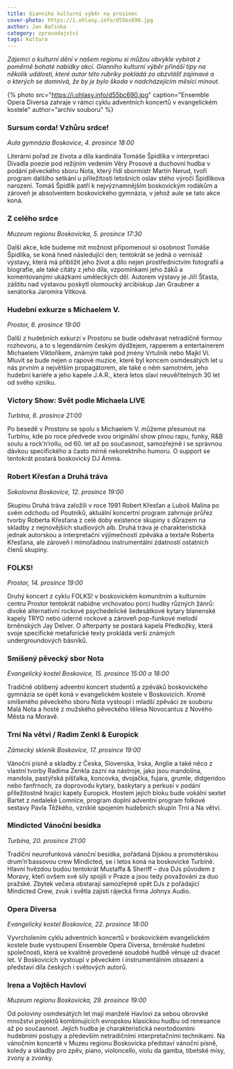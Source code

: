 ```yaml
---
title: Gianniho kulturní výběr na prosinec
cover-photo: https://i.ohlasy.info/d55bc690.jpg
author: Jan Bařinka
category: zpravodajství
tags: kultura
---
```


*Zájemci o kulturní dění v našem regionu si můžou obvykle vybírat z poměrně bohaté nabídky akcí. Gianniho kulturní výběr přináší tipy na několik událostí, které autor této rubriky pokládá za obzvlášť zajímavé a o kterých se domnívá, že by je bylo škoda v nadcházejícím měsíci minout.*

{% photo src="https://i.ohlasy.info/d55bc690.jpg" caption="Ensemble Opera Diversa zahraje v rámci cyklu adventních koncertů v evangelickém kostele" author="archiv souboru" %}

### Sursum corda! Vzhůru srdce!

*Aula gymnázia Boskovice, 4. prosince 18:00*

Literární pořad ze života a díla kardinála Tomáše Špidlíka v interpretaci Divadla poezie pod režijním vedením Věry Prosové a duchovní hudba v podání pěveckého sboru Nota, který řídí sbormistr Martin Nerud, tvoří program dalšího setkání u příležitosti letošních oslav stého výročí Špidlíkova narození. Tomáš Špidlík patří k nejvýznamnějším boskovickým rodákům a zároveň je absolventem boskovického gymnázia, v jehož aule se tato akce koná.

### Z celého srdce

*Muzeum regionu Boskovicka, 5. prosince 17:30*

Další akce, kde budeme mít možnost připomenout si osobnost Tomáše Špidlíka, se koná hned následující den; tentokrát se jedná o vernisáž výstavy, která má přiblížit jeho život a dílo nejen prostřednictvím fotografií a biografie, ale také citáty z jeho díla, vzpomínkami jeho žáků a komentovanými ukázkami uměleckých děl. Autorem výstavy je Jiří Šťasta, záštitu nad výstavou poskytl olomoucký arcibiskup Jan Graubner a senátorka Jaromíra Vítková.

### Hudební exkurze s Michaelem V.

*Prostor, 6. prosince 19:00*

Další z hudebních exkurzí v Prostoru se bude odehrávat netradičně formou rozhovoru, a to s legendárním českým dýdžejem, rapperem a entertainerem Michaelem Viktoříkem, známým také pod jmény Vrtulník nebo Majkl Ví. Mluvit se bude nejen o rapové muzice, které byl koncem osmdesátých let u nás prvním a největším propagátorem, ale také o něm samotném, jeho hudební kariéře a jeho kapele J.A.R., která letos slaví neuvěřitelných 30 let od svého vzniku.

### Victory Show: Svět podle Michaela LIVE

*Turbína, 6. prosince 21:00*

Po besedě v Prostoru se spolu s Michaelem V. můžeme přesunout na Turbínu, kde po roce předvede svou originální show plnou rapu, funky, R&B soulu a rock’n’rollu, od 60. let až po současnost, samozřejmě i se správnou dávkou specifického a často mírně nekorektního humoru. O support se tentokrát postará boskovický DJ Ámma.

### Robert Křesťan a Druhá tráva

*Sokolovna Boskovice, 12. prosince 19:00*

Skupinu Druhá tráva založili v roce 1991 Robert Křesťan a Luboš Malina po svém odchodu od Poutníků, aktuální koncertní program zahrnuje průřez tvorby Roberta Křesťana z celé doby existence skupiny s důrazem na skladby z nejnovějších studiových alb. Druhá tráva je charakteristická jednak autorskou a interpretační výjimečností zpěváka a textaře Roberta Křesťana, ale zároveň i mimořádnou instrumentální zdatností ostatních členů skupiny.

### FOLKS!

*Prostor, 14. prosince 19:00*

Druhý koncert z cyklu FOLKS! v boskovickém komunitním a kulturním centru Prostor tentokrát nabídne vrchovatou porci hudby různých žánrů: divoké alternativní rockové psychedelické šedesátkové kytary blanenské kapely TRYO nebo úderné rockové a zároveň pop-funkové melodií brněnských Jay Delver. O afterparty se postará kapela Předkožky, která svoje specifické metaforické texty prokládá verši známých undergroundových básníků.

### Smíšený pěvecký sbor Nota

*Evangelický kostel Boskovice, 15. prosince 15:00 a 18:00*

Tradičně oblíbený adventní koncert studentů a zpěváků boskovického gymnázia se opět koná v evangelickém kostele v Boskovicích. Kromě smíšeného pěveckého sboru Nota vystoupí i mladší zpěváci ze souboru Malá Nota a hosté z mužského pěveckého tělesa Novocantus z Nového Města na Moravě.

### Trní Na větvi / Radim Zenkl & Europick

*Zámecký skleník Boskovice, 17. prosince 19:00*

Vánoční písně a skladby z Česka, Slovenska, Irska, Anglie a také něco z vlastní tvorby Radima Zenkla zazní na nástroje, jako jsou mandolína, mandola, pastýřská píšťalka, koncovka, dvojačka, fujara, grumle, didgeridoo nebo fanfrnoch, za doprovodu kytary, baskytary a perkusí v podání příležitostně hrající kapely Europick. Hostem jejich bloku bude vokální sextet Bartet z nedaleké Lomnice, program doplní adventní program folkové sestavy Pavla Těžkého, vzniklé spojením hudebních skupin Trní a Na větvi.

### Mindicted Vánoční besídka

*Turbína, 20. prosince 21:00*

Tradiční neurofunková vánoční besídka, pořádaná Djskou a promotérskou drum’n’bassovou crew Mindicted, se i letos koná na boskovické Turbíně. Hlavní hvězdou budou tentokrát Mustaffa & Sheriff – dva DJs původem z Moravy, kteří ovšem své síly spojili v Praze a jsou tedy považováni za duo pražské. Zbytek večera obstarají samozřejmě opět DJs z pořádající Mindicted Crew, zvuk i světla zajistí rájecká firma Johnyx Audio.

### Opera Diversa

*Evangelický kostel Boskovice, 22. prosince 18:00*

Vyvrcholením cyklu adventních koncertů v boskovickém evangelickém kostele bude vystoupení Ensemble Opera Diversa, brněnské hudební společnosti, která se kvalitně provedené soudobé hudbě věnuje už dvacet let. V Boskovicích vystoupí v pěveckém i instrumentálním obsazení a představí díla českých i světových autorů.

### Irena a Vojtěch Havlovi

*Muzeum regionu Boskovicka, 29. prosince 19:00*

Od poloviny osmdesátých let mají manželé Havlovi za sebou obrovské množství projektů kombinujících evropskou klasickou hudbu od renesance až po současnost. Jejich hudba je charakteristická neortodoxními hudebními postupy a především netradičními interpretačními technikami. Na vánočním koncertě v Muzeu regionu Boskovicka představí vánoční písně, koledy a skladby pro zpěv, piano, violoncello, violu da gamba, tibetské mísy, zvony a zvonky.
